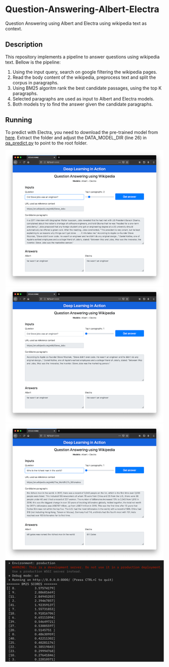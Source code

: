 # Question-Answering-Albert-Electra
Question Answering using Albert and Electra using wikipedia text as context.

## Description
This repository implements a pipeline to answer questions using wikipedia text. Bellow is the pipeline:
1. Using the input query, search on google filtering the wikipedia pages.
2. Read the body content of the wikipedia, preprocess text and split the corpus in paragraphs.
3. Using BM25 algoritm rank the best candidate passages, using the top K paragraphs.
4. Selected paragraphs are used as input to Albert and Electra models.
5. Both models try to find the answer given the candidate paragraphs.


## Running
To predict with Electra, you need to download the pre-trained model from [here](https://drive.google.com/open?id=1nAsDHvIQVckrzOnuStyiJodnzr-S4Lvi). Extract the folder and adjust the DATA_MODEL_DIR (line 26) in [qa_predict.py](qa_predict.py) to point to the root folder.


![Question 1](img_1.png)
![Question 2](img_2.png)
![Question 3](img_3.png)
![BM Scores](img_4.png)
